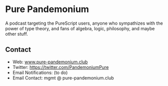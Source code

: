 
# Pure Pandemonium

A podcast targeting the PureScript users, anyone who sympathizes with the power of type theory, and fans of algebra, logic, philosophy, and maybe other stuff.

## Contact

- Web: www.pure-pandemonium.club
- Twitter: https://twitter.com/PandemoniumPure
- Email Notifications: (to do)
- Email Contact: mgmt @ pure-pandemonium.club
